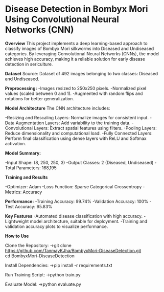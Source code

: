 # Disease Detection in Bombyx Mori Using Convolutional Neural Networks (CNN)

**Overview**
This project implements a deep learning-based approach to classify images of Bombyx Mori silkworms into Diseased and Undiseased categories. By leveraging Convolutional Neural Networks (CNNs), the model achieves high accuracy, making it a reliable solution for early disease detection in sericulture.

**Dataset**
Source: Dataset of 492 images belonging to two classes: Diseased and Undiseased.

**Preprocessing:**
-Images resized to 250x250 pixels.
-Normalized pixel values (scaled between 0 and 1).
-Augmented with random flips and rotations for better generalization.

**Model Architecture**
The CNN architecture includes:

-Resizing and Rescaling Layers: Normalize images for consistent input.
-Data Augmentation Layers: Add variability to the training data.
-Convolutional Layers: Extract spatial features using filters.
-Pooling Layers: Reduce dimensionality and computational load.
-Fully Connected Layers: Perform final classification using dense layers with ReLU and Softmax activation.

**Model Summary:**

-Input Shape: (8, 250, 250, 3)
-Output Classes: 2 (Diseased, Undiseased)
-Total Parameters: 168,195

**Training and Results**

-Optimizer: Adam
-Loss Function: Sparse Categorical Crossentropy
-Metrics: Accuracy

**Performance:**
-Training Accuracy: 99.74%
-Validation Accuracy: 100%
-Test Accuracy: 95.83%

**Key Features**
-Automated disease classification with high accuracy.
-Lightweight model architecture, suitable for deployment.
-Training and validation accuracy plots to visualize performance.

**How to Use**

Clone the Repository:
->git clone https://github.com/TanmayKJha/BombyxMori-DiseaseDetection.git  
cd BombyxMori-DiseaseDetection  

Install Dependencies:
->pip install -r requirements.txt  

Run Training Script:
->python train.py  

Evaluate Model:
->python evaluate.py  
